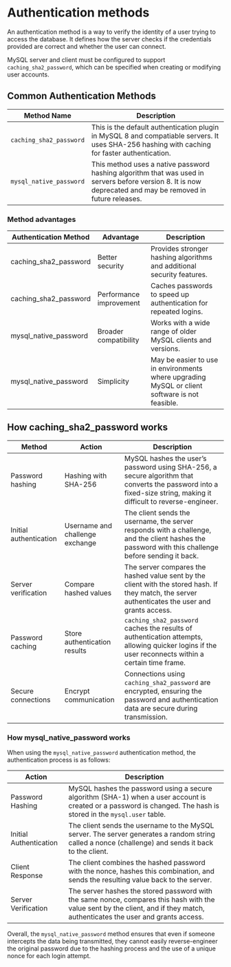 # Authentication methods

An authentication method is a way to verify the identity of a user trying to access the database. It defines how the server checks if the credentials provided are correct and whether the user can connect.

MySQL server and client must be configured to support `caching_sha2_password`, which can be specified when creating or modifying user accounts.

## Common Authentication Methods

| Method Name            | Description                                                                                                               |
|------------------------|---------------------------------------------------------------------------------------------------------------------------|
| `caching_sha2_password`  | This is the default authentication plugin in MySQL 8 and compatiable servers. It uses SHA-256 hashing with caching for faster authentication.       |
| `mysql_native_password`  | This method uses a native password hashing algorithm that was used in servers before version 8. It is now deprecated and may be removed in future releases. |

### Method advantages

| Authentication Method   | Advantage                  | Description                                                                                   |
|-------------------------|----------------------------|-----------------------------------------------------------------------------------------------|
| caching_sha2_password   | Better security            | Provides stronger hashing algorithms and additional security features.                       |
| caching_sha2_password   | Performance improvement    | Caches passwords to speed up authentication for repeated logins.                              |
| mysql_native_password   | Broader compatibility      | Works with a wide range of older MySQL clients and versions.                                 |
| mysql_native_password   | Simplicity                 | May be easier to use in environments where upgrading MySQL or client software is not feasible. |


## How caching_sha2_password works


| Method                | Action                         | Description                                                                                                                                           |
|-----------------------|--------------------------------|-------------------------------------------------------------------------------------------------------------------------------------------------------|
| Password hashing      | Hashing with SHA-256           | MySQL hashes the user’s password using SHA-256, a secure algorithm that converts the password into a fixed-size string, making it difficult to reverse-engineer. |
| Initial authentication| Username and challenge exchange| The client sends the username, the server responds with a challenge, and the client hashes the password with this challenge before sending it back.   |
| Server verification    | Compare hashed values          | The server compares the hashed value sent by the client with the stored hash. If they match, the server authenticates the user and grants access.     |
| Password caching      | Store authentication results   | `caching_sha2_password` caches the results of authentication attempts, allowing quicker logins if the user reconnects within a certain time frame.    |
| Secure connections    | Encrypt communication          | Connections using `caching_sha2_password` are encrypted, ensuring the password and authentication data are secure during transmission.                |

### How mysql_native_password works

When using the `mysql_native_password` authentication method, the authentication process is as follows:

| Action                | Description                                                                                                                                                                   |
|-----------------------|-------------------------------------------------------------------------------------------------------------------------------------------------------------------------------|
| Password Hashing   | MySQL hashes the password using a secure algorithm (SHA-1) when a user account is created or a password is changed. The hash is stored in the `mysql.user` table.             |
| Initial Authentication | The client sends the username to the MySQL server. The server generates a random string called a nonce (challenge) and sends it back to the client.                  |
| Client Response    | The client combines the hashed password with the nonce, hashes this combination, and sends the resulting value back to the server.                                           |
| Server Verification| The server hashes the stored password with the same nonce, compares this hash with the value sent by the client, and if they match, authenticates the user and grants access. |

Overall, the `mysql_native_password` method ensures that even if someone intercepts the data being transmitted, they cannot easily reverse-engineer the original password due to the hashing process and the use of a unique nonce for each login attempt.

